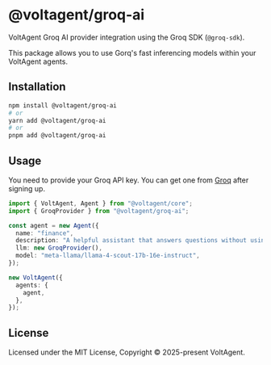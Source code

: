# @voltagent/groq-ai

VoltAgent Groq AI provider integration using the Groq SDK (`@groq-sdk`).

This package allows you to use Gorq's fast inferencing models within your VoltAgent agents.

## Installation

```bash
npm install @voltagent/groq-ai
# or
yarn add @voltagent/groq-ai
# or
pnpm add @voltagent/groq-ai
```

## Usage

You need to provide your Groq API key. You can get one from [Groq](https://groq.com/) after signing up.

```typescript
import { VoltAgent, Agent } from "@voltagent/core";
import { GroqProvider } from "@voltagent/groq-ai";

const agent = new Agent({
  name: "finance",
  description: "A helpful assistant that answers questions without using tools",
  llm: new GroqProvider(),
  model: "meta-llama/llama-4-scout-17b-16e-instruct",
});

new VoltAgent({
  agents: {
    agent,
  },
});
```

## License

Licensed under the MIT License, Copyright © 2025-present VoltAgent.
